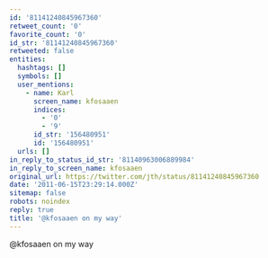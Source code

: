 ```yaml
---
id: '81141240845967360'
retweet_count: '0'
favorite_count: '0'
id_str: '81141240845967360'
retweeted: false
entities:
  hashtags: []
  symbols: []
  user_mentions:
    - name: Karl
      screen_name: kfosaaen
      indices:
        - '0'
        - '9'
      id_str: '156480951'
      id: '156480951'
  urls: []
in_reply_to_status_id_str: '81140963006889984'
in_reply_to_screen_name: kfosaaen
original_url: https://twitter.com/jth/status/81141240845967360
date: '2011-06-15T23:29:14.000Z'
sitemap: false
robots: noindex
reply: true
title: '@kfosaaen on my way'
---
```


@kfosaaen on my way